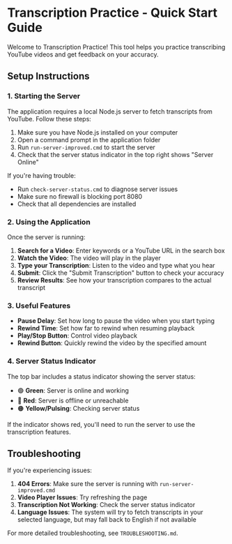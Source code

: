 # Transcription Practice - Quick Start Guide

Welcome to Transcription Practice! This tool helps you practice transcribing YouTube videos and get feedback on your accuracy.

## Setup Instructions

### 1. Starting the Server

The application requires a local Node.js server to fetch transcripts from YouTube. Follow these steps:

1. Make sure you have Node.js installed on your computer
2. Open a command prompt in the application folder
3. Run `run-server-improved.cmd` to start the server
4. Check that the server status indicator in the top right shows "Server Online"

If you're having trouble:
- Run `check-server-status.cmd` to diagnose server issues
- Make sure no firewall is blocking port 8080
- Check that all dependencies are installed

### 2. Using the Application

Once the server is running:

1. **Search for a Video**: Enter keywords or a YouTube URL in the search box
2. **Watch the Video**: The video will play in the player
3. **Type your Transcription**: Listen to the video and type what you hear
4. **Submit**: Click the "Submit Transcription" button to check your accuracy
5. **Review Results**: See how your transcription compares to the actual transcript

### 3. Useful Features

- **Pause Delay**: Set how long to pause the video when you start typing
- **Rewind Time**: Set how far to rewind when resuming playback
- **Play/Stop Button**: Control video playback
- **Rewind Button**: Quickly rewind the video by the specified amount

### 4. Server Status Indicator

The top bar includes a status indicator showing the server status:
- 🟢 **Green**: Server is online and working
- 🔴 **Red**: Server is offline or unreachable
- 🟠 **Yellow/Pulsing**: Checking server status

If the indicator shows red, you'll need to run the server to use the transcription features.

## Troubleshooting

If you're experiencing issues:

1. **404 Errors**: Make sure the server is running with `run-server-improved.cmd`
2. **Video Player Issues**: Try refreshing the page
3. **Transcription Not Working**: Check the server status indicator
4. **Language Issues**: The system will try to fetch transcripts in your selected language, but may fall back to English if not available

For more detailed troubleshooting, see `TROUBLESHOOTING.md`. 